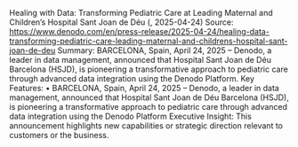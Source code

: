 Healing with Data: Transforming Pediatric Care at Leading Maternal and Children’s Hospital Sant Joan de Déu (, 2025-04-24)
Source: https://www.denodo.com/en/press-release/2025-04-24/healing-data-transforming-pediatric-care-leading-maternal-and-childrens-hospital-sant-joan-de-deu
Summary: BARCELONA, Spain, April 24, 2025 – Denodo, a leader in data management, announced that Hospital Sant Joan de Déu Barcelona (HSJD), is pioneering a transformative approach to pediatric care through advanced data integration using the Denodo Platform.
Key Features:
• BARCELONA, Spain, April 24, 2025 – Denodo, a leader in data management, announced that Hospital Sant Joan de Déu Barcelona (HSJD), is pioneering a transformative approach to pediatric care through advanced data integration using the Denodo Platform
Executive Insight: This announcement highlights new capabilities or strategic direction relevant to customers or the business.
